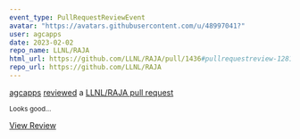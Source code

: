 ```yaml
---
event_type: PullRequestReviewEvent
avatar: "https://avatars.githubusercontent.com/u/48997041?"
user: agcapps
date: 2023-02-02
repo_name: LLNL/RAJA
html_url: https://github.com/LLNL/RAJA/pull/1436#pullrequestreview-1281547909
repo_url: https://github.com/LLNL/RAJA
---
```


<a href='https://github.com/agcapps' target='_blank'>agcapps</a> <a href='https://github.com/LLNL/RAJA/pull/1436#pullrequestreview-1281547909' target='_blank'>reviewed</a> a <a href='https://github.com/LLNL/RAJA/pull/1436' target='_blank'>LLNL/RAJA pull request</a>

<small>Looks good...</small>

<a href='https://github.com/LLNL/RAJA/pull/1436#pullrequestreview-1281547909' target='_blank'>View Review</a>